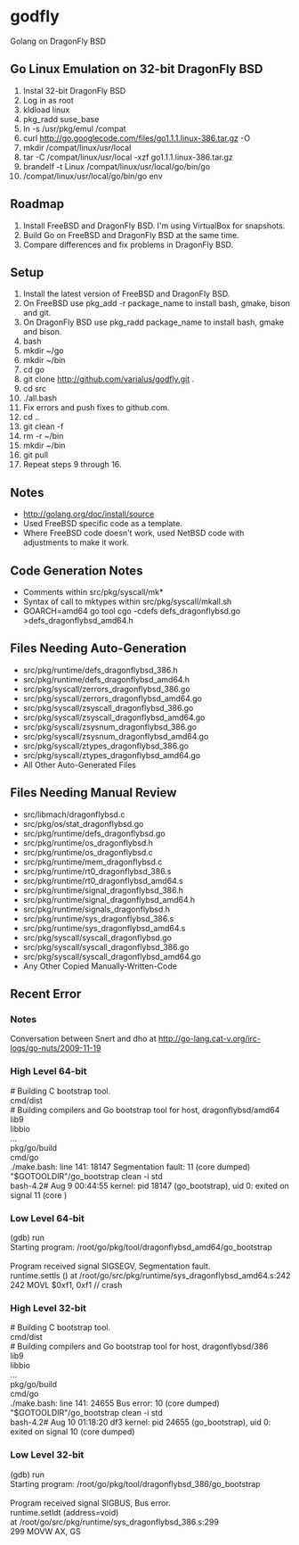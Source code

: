 godfly
======

Golang on DragonFly BSD

Go Linux Emulation on 32-bit DragonFly BSD
------------------------------------------

1. Instal 32-bit DragonFly BSD
2. Log in as root
3. kldload linux
4. pkg_radd suse_base
5. ln -s /usr/pkg/emul /compat
6. curl http://go.googlecode.com/files/go1.1.1.linux-386.tar.gz -O
7. mkdir /compat/linux/usr/local
8. tar -C /compat/linux/usr/local -xzf go1.1.1.linux-386.tar.gz
9. brandelf -t Linux /compat/linux/usr/local/go/bin/go
10. /compat/linux/usr/local/go/bin/go env

Roadmap
-------

1. Install FreeBSD and DragonFly BSD. I'm using VirtualBox for snapshots.
2. Build Go on FreeBSD and DragonFly BSD at the same time.
3. Compare differences and fix problems in DragonFly BSD.

Setup
-----

1. Install the latest version of FreeBSD and DragonFly BSD.
2. On FreeBSD use pkg_add -r package_name to install bash, gmake, bison and git.
3. On DragonFly BSD use pkg_radd package_name to install bash, gmake and bison.
4. bash
5. mkdir ~/go
6. mkdir ~/bin
7. cd go
8. git clone http://github.com/varialus/godfly.git .
9. cd src
10. ./all.bash
11. Fix errors and push fixes to github.com.
12. cd ..
13. git clean -f
14. rm -r ~/bin
15. mkdir ~/bin
16. git pull
17. Repeat steps 9 through 16.

Notes
-----

* http://golang.org/doc/install/source
* Used FreeBSD specific code as a template.
* Where FreeBSD code doesn't work, used NetBSD code with adjustments to make it work.

Code Generation Notes
---------------------

* Comments within src/pkg/syscall/mk*
* Syntax of call to mktypes within src/pkg/syscall/mkall.sh
* GOARCH=amd64 go tool cgo -cdefs defs_dragonflybsd.go >defs_dragonflybsd_amd64.h

Files Needing Auto-Generation
-----------------------------

* src/pkg/runtime/defs_dragonflybsd_386.h
* src/pkg/runtime/defs_dragonflybsd_amd64.h
* src/pkg/syscall/zerrors_dragonflybsd_386.go
* src/pkg/syscall/zerrors_dragonflybsd_amd64.go
* src/pkg/syscall/zsyscall_dragonflybsd_386.go
* src/pkg/syscall/zsyscall_dragonflybsd_amd64.go
* src/pkg/syscall/zsysnum_dragonflybsd_386.go
* src/pkg/syscall/zsysnum_dragonflybsd_amd64.go
* src/pkg/syscall/ztypes_dragonflybsd_386.go
* src/pkg/syscall/ztypes_dragonflybsd_amd64.go
* All Other Auto-Generated Files

Files Needing Manual Review
---------------------------

* src/libmach/dragonflybsd.c
* src/pkg/os/stat_dragonflybsd.go
* src/pkg/runtime/defs_dragonflybsd.go
* src/pkg/runtime/os_dragonflybsd.h
* src/pkg/runtime/os_dragonflybsd.c
* src/pkg/runtime/mem_dragonflybsd.c
* src/pkg/runtime/rt0_dragonflybsd_386.s
* src/pkg/runtime/rt0_dragonflybsd_amd64.s
* src/pkg/runtime/signal_dragonflybsd_386.h
* src/pkg/runtime/signal_dragonflybsd_amd64.h
* src/pkg/runtime/signals_dragonflybsd.h
* src/pkg/runtime/sys_dragonflybsd_386.s
* src/pkg/runtime/sys_dragonflybsd_amd64.s
* src/pkg/syscall/syscall_dragonflybsd.go
* src/pkg/syscall/syscall_dragonflybsd_386.go
* src/pkg/syscall/syscall_dragonflybsd_amd64.go
* Any Other Copied Manually-Written-Code

Recent Error
------------

### Notes

Conversation between Snert and dho at http://go-lang.cat-v.org/irc-logs/go-nuts/2009-11-19

### High Level 64-bit

\# Building C bootstrap tool.<br />
cmd/dist<br />
\# Building compilers and Go bootstrap tool for host, dragonflybsd/amd64<br />
lib9<br />
libbio<br />
...<br />
pkg/go/build<br />
cmd/go<br />
./make.bash: line 141: 18147 Segmentation fault: 11 (core dumped) "$GOTOOLDIR"/go_bootstrap clean -i std<br />
bash-4.2# Aug  9 00:44:55  kernel: pid 18147 (go_bootstrap), uid 0: exited on signal 11 (core )

### Low Level 64-bit

(gdb) run<br />
Starting program: /root/go/pkg/tool/dragonflybsd_amd64/go_bootstrap<br />
<br />
Program received signal SIGSEGV, Segmentation fault.<br />
runtime.settls () at /root/go/src/pkg/runtime/sys_dragonflybsd_amd64.s:242<br />
242             MOVL    $0xf1, 0xf1  // crash

### High Level 32-bit

\# Building C bootstrap tool.<br />
cmd/dist<br />
\# Building compilers and Go bootstrap tool for host, dragonflybsd/386<br />
lib9<br />
libbio<br />
...<br />
pkg/go/build<br />
cmd/go<br />
./make.bash: line 141: 24655 Bus error: 10           (core dumped) "$GOTOOLDIR"/go_bootstrap clean -i std<br />
bash-4.2# Aug 10 01:18:20 df3 kernel: pid 24655 (go_bootstrap), uid 0: exited on signal 10 (core dumped)

### Low Level 32-bit

(gdb) run<br />
Starting program: /root/go/pkg/tool/dragonflybsd_386/go_bootstrap<br />
<br />
Program received signal SIGBUS, Bus error.<br />
runtime.setldt (address=void)<br />
    at /root/go/src/pkg/runtime/sys_dragonflybsd_386.s:299<br />
299             MOVW    AX, GS
